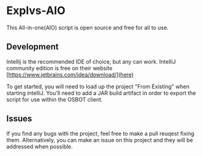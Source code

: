 # Explvs-AIO
This All-in-one(AIO) script is open source and free for all to use.

## Development
Intellij is the recommended IDE of choice, but any can work. IntelliJ community edition is free on their website [https://www.jetbrains.com/idea/download/](here)

To get started, you will need to load up the project "From Existing" when starting intelliJ. You'll need to add a JAR build artifact in order to export the script for use within the OSBOT client.

## Issues
If you find any bugs with the project, feel free to make a pull reuqest fixing them. Alternatively, you can make an issue on this project and they will be addressed when possible.
